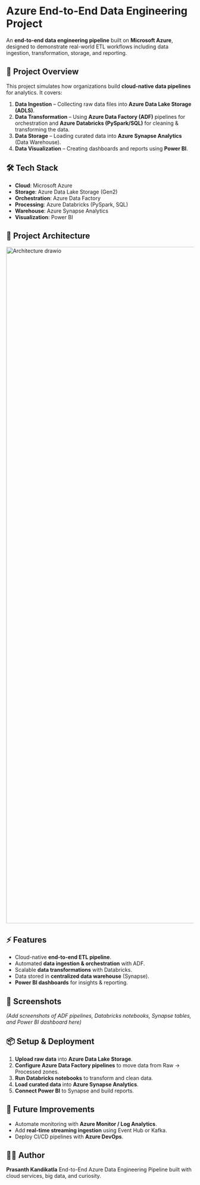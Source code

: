 # Azure End-to-End Data Engineering Project  

An **end-to-end data engineering pipeline** built on **Microsoft Azure**, designed to demonstrate real-world ETL workflows including data ingestion, transformation, storage, and reporting.  

## 🚀 Project Overview  

This project simulates how organizations build **cloud-native data pipelines** for analytics. It covers:  

1. **Data Ingestion** – Collecting raw data files into **Azure Data Lake Storage (ADLS)**.  
2. **Data Transformation** – Using **Azure Data Factory (ADF)** pipelines for orchestration and **Azure Databricks (PySpark/SQL)** for cleaning & transforming the data.  
3. **Data Storage** – Loading curated data into **Azure Synapse Analytics** (Data Warehouse).  
4. **Data Visualization** – Creating dashboards and reports using **Power BI**.  

## 🛠️ Tech Stack  

- **Cloud**: Microsoft Azure  
- **Storage**: Azure Data Lake Storage (Gen2)  
- **Orchestration**: Azure Data Factory  
- **Processing**: Azure Databricks (PySpark, SQL)  
- **Warehouse**: Azure Synapse Analytics  
- **Visualization**: Power BI  

## 📂 Project Architecture  

 <img width="3754" height="1812" alt="Architecture drawio" src="https://github.com/user-attachments/assets/a3d02188-7a3c-4bb1-8fef-dbb771fbe833" />


## ⚡ Features  

- Cloud-native **end-to-end ETL pipeline**.  
- Automated **data ingestion & orchestration** with ADF.  
- Scalable **data transformations** with Databricks.  
- Data stored in **centralized data warehouse** (Synapse).  
- **Power BI dashboards** for insights & reporting.  

## 📸 Screenshots  

*(Add screenshots of ADF pipelines, Databricks notebooks, Synapse tables, and Power BI dashboard here)*  

## 📦 Setup & Deployment  

1. **Upload raw data** into **Azure Data Lake Storage**.  
2. **Configure Azure Data Factory pipelines** to move data from Raw → Processed zones.  
3. **Run Databricks notebooks** to transform and clean data.  
4. **Load curated data** into **Azure Synapse Analytics**.  
5. **Connect Power BI** to Synapse and build reports.  

## 🔮 Future Improvements  

- Automate monitoring with **Azure Monitor / Log Analytics**.  
- Add **real-time streaming ingestion** using Event Hub or Kafka.  
- Deploy CI/CD pipelines with **Azure DevOps**.  

## 👨‍💻 Author  

**Prasanth Kandikatla** 
End-to-End Azure Data Engineering Pipeline built with cloud services, big data, and curiosity.  


